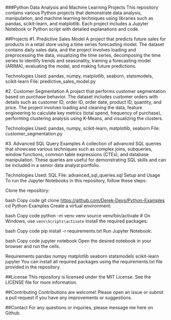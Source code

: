 ###Python Data Analysis and Machine Learning Projects
This repository contains various Python projects that demonstrate data analysis, manipulation, and machine learning techniques using libraries such as pandas, scikit-learn, and matplotlib. Each project includes a Jupyter Notebook or Python script with detailed explanations and code.

##Projects
#1. Predictive Sales Model
A project that predicts future sales for products in a retail store using a time series forecasting model. The dataset contains daily sales data, and the project involves loading and preprocessing the data, visualizing the time series, decomposing the time series to identify trends and seasonality, training a forecasting model (ARIMA), evaluating the model, and making future predictions.

Technologies Used: pandas, numpy, matplotlib, seaborn, statsmodels, scikit-learn
File: predictive_sales_model.py

#2. Customer Segmentation
A project that performs customer segmentation based on purchase behavior. The dataset includes customer orders with details such as customer ID, order ID, order date, product ID, quantity, and price. The project involves loading and cleaning the data, feature engineering to calculate key metrics (total spend, frequency of purchase), performing clustering analysis using K-Means, and visualizing the clusters.

Technologies Used: pandas, numpy, scikit-learn, matplotlib, seaborn
File: customer_segmentation.py

#3. Advanced SQL Query Examples
A collection of advanced SQL queries that showcase various techniques such as complex joins, subqueries, window functions, common table expressions (CTEs), and database manipulation. These queries are useful for demonstrating SQL skills and can be included in a senior data analyst portfolio.

Technologies Used: SQL
File: advanced_sql_queries.sql
Setup and Usage
To run the Jupyter Notebooks in this repository, follow these steps:

Clone the repository:

bash
Copy code
git clone https://github.com/Derek-Devs/Python-Examples
cd Python-Examples
Create a virtual environment:

bash
Copy code
python -m venv venv
source venv/bin/activate   # On Windows, use `venv\Scripts\activate`
Install the required packages:

bash
Copy code
pip install -r requirements.txt
Run Jupyter Notebook:

bash
Copy code
jupyter notebook
Open the desired notebook in your browser and run the cells.

Requirements
pandas
numpy
matplotlib
seaborn
statsmodels
scikit-learn
jupyter
You can install all required packages using the requirements.txt file provided in the repository.

##License
This repository is licensed under the MIT License. See the LICENSE file for more information.

##Contributing
Contributions are welcome! Please open an issue or submit a pull request if you have any improvements or suggestions.

##Contact
For any questions or inquiries, please message me here on Github.
